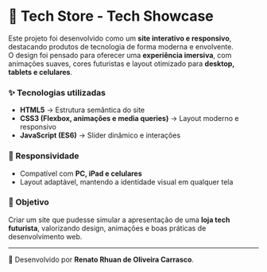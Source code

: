 # 🚀 Tech Store - Tech Showcase

Este projeto foi desenvolvido como um **site interativo e responsivo**, destacando produtos de tecnologia de forma moderna e envolvente.  
O design foi pensado para oferecer uma **experiência imersiva**, com animações suaves, cores futuristas e layout otimizado para **desktop, tablets e celulares**.  

### ✨ Tecnologias utilizadas
- **HTML5** → Estrutura semântica do site  
- **CSS3 (Flexbox, animações e media queries)** → Layout moderno e responsivo  
- **JavaScript (ES6)** → Slider dinâmico e interações  

### 📱 Responsividade
- Compatível com **PC, iPad e celulares**  
- Layout adaptável, mantendo a identidade visual em qualquer tela  

### 🎯 Objetivo
Criar um site que pudesse simular a apresentação de uma **loja tech futurista**, valorizando design, animações e boas práticas de desenvolvimento web.  

---
🔗 Desenvolvido por **Renato Rhuan de Oliveira Carrasco**.
